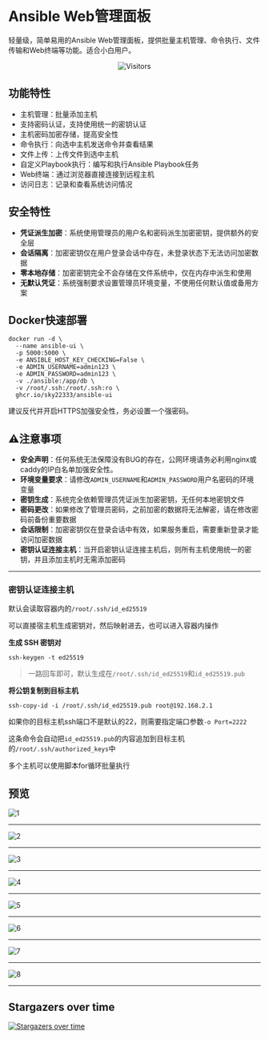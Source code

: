 # Ansible Web管理面板

轻量级，简单易用的Ansible Web管理面板，提供批量主机管理、命令执行、文件传输和Web终端等功能。适合小白用户。

<p align="center">
  <img src="https://count.getloli.com/get/@sky22333.ansible-ui?theme=rule34" alt="Visitors">
</p>

## 功能特性

- 主机管理：批量添加主机
- 支持密码认证，支持使用统一的密钥认证
- 主机密码加密存储，提高安全性
- 命令执行：向选中主机发送命令并查看结果
- 文件上传：上传文件到选中主机
- 自定义Playbook执行：编写和执行Ansible Playbook任务
- Web终端：通过浏览器直接连接到远程主机
- 访问日志：记录和查看系统访问情况

## 安全特性

- **凭证派生加密**：系统使用管理员的用户名和密码派生加密密钥，提供额外的安全层
- **会话隔离**：加密密钥仅在用户登录会话中存在，未登录状态下无法访问加密数据
- **零本地存储**：加密密钥完全不会存储在文件系统中，仅在内存中派生和使用
- **无默认凭证**：系统强制要求设置管理员环境变量，不使用任何默认值或备用方案

## Docker快速部署
```
docker run -d \
  --name ansible-ui \
  -p 5000:5000 \
  -e ANSIBLE_HOST_KEY_CHECKING=False \
  -e ADMIN_USERNAME=admin123 \
  -e ADMIN_PASSWORD=admin123 \
  -v ./ansible:/app/db \
  -v /root/.ssh:/root/.ssh:ro \
  ghcr.io/sky22333/ansible-ui
```
建议反代并开启HTTPS加强安全性，务必设置一个强密码。

## ⚠️注意事项

- **安全声明**：任何系统无法保障没有BUG的存在，公网环境请务必利用nginx或caddy的IP白名单加强安全性。
- **环境变量要求**：请修改`ADMIN_USERNAME`和`ADMIN_PASSWORD`用户名密码的环境变量
- **密钥生成**：系统完全依赖管理员凭证派生加密密钥，无任何本地密钥文件
- **密码更改**：如果修改了管理员密码，之前加密的数据将无法解密，请在修改密码前备份重要数据
- **会话限制**：加密密钥仅在登录会话中有效，如果服务重启，需要重新登录才能访问加密数据
- **密钥认证连接主机**：当开启密钥认证连接主机后，则所有主机使用统一的密钥，并且添加主机时无需添加密码

---

### 密钥认证连接主机

默认会读取容器内的`/root/.ssh/id_ed25519`

可以直接宿主机生成密钥对，然后映射进去，也可以进入容器内操作

**生成 SSH 密钥对**
```
ssh-keygen -t ed25519
```
> 一路回车即可，默认生成在`/root/.ssh/id_ed25519`和`id_ed25519.pub`

**将公钥复制到目标主机**
```
ssh-copy-id -i /root/.ssh/id_ed25519.pub root@192.168.2.1
```
如果你的目标主机ssh端口不是默认的22，则需要指定端口参数`-o Port=2222`

这条命令会自动把`id_ed25519.pub`的内容追加到目标主机的`/root/.ssh/authorized_keys`中

多个主机可以使用脚本for循环批量执行


## 预览

![1](./.github/demo/1.jpg)

---

![2](./.github/demo/2.jpg)

---

![3](./.github/demo/3.jpg)

---

![4](./.github/demo/4.jpg)

---

![5](./.github/demo/5.jpg)

---

![6](./.github/demo/6.jpg)

---

![7](./.github/demo/7.jpg)

---

![8](./.github/demo/8.jpg)

---

## Stargazers over time
[![Stargazers over time](https://starchart.cc/sky22333/ansible-ui.svg?variant=adaptive)](https://starchart.cc/sky22333/ansible-ui)
